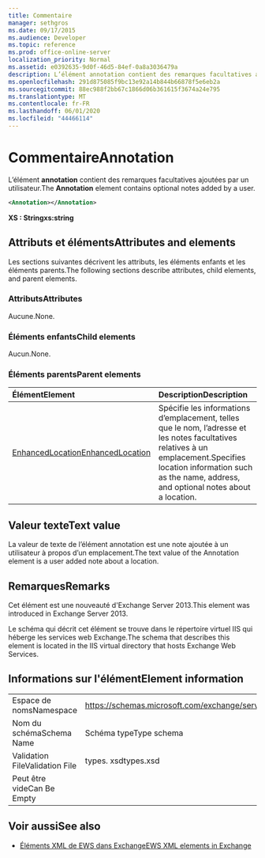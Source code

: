 ```yaml
---
title: Commentaire
manager: sethgros
ms.date: 09/17/2015
ms.audience: Developer
ms.topic: reference
ms.prod: office-online-server
localization_priority: Normal
ms.assetid: e0392635-9d0f-46d5-84ef-0a8a3036479a
description: L’élément annotation contient des remarques facultatives ajoutées par un utilisateur.
ms.openlocfilehash: 291d875085f9bc13e92a14b844b66878f5e6eb2a
ms.sourcegitcommit: 88ec988f2bb67c1866d06b361615f3674a24e795
ms.translationtype: MT
ms.contentlocale: fr-FR
ms.lasthandoff: 06/01/2020
ms.locfileid: "44466114"
---
```

# <a name="annotation"></a><span data-ttu-id="ef486-103">Commentaire</span><span class="sxs-lookup"><span data-stu-id="ef486-103">Annotation</span></span>

<span data-ttu-id="ef486-104">L’élément **annotation** contient des remarques facultatives ajoutées par un utilisateur.</span><span class="sxs-lookup"><span data-stu-id="ef486-104">The **Annotation** element contains optional notes added by a user.</span></span> 
  
```XML
<Annotation></Annotation>
```

 <span data-ttu-id="ef486-105">**XS : String**</span><span class="sxs-lookup"><span data-stu-id="ef486-105">**xs:string**</span></span>
## <a name="attributes-and-elements"></a><span data-ttu-id="ef486-106">Attributs et éléments</span><span class="sxs-lookup"><span data-stu-id="ef486-106">Attributes and elements</span></span>

<span data-ttu-id="ef486-107">Les sections suivantes décrivent les attributs, les éléments enfants et les éléments parents.</span><span class="sxs-lookup"><span data-stu-id="ef486-107">The following sections describe attributes, child elements, and parent elements.</span></span>
  
### <a name="attributes"></a><span data-ttu-id="ef486-108">Attributs</span><span class="sxs-lookup"><span data-stu-id="ef486-108">Attributes</span></span>

<span data-ttu-id="ef486-109">Aucune.</span><span class="sxs-lookup"><span data-stu-id="ef486-109">None.</span></span>
  
### <a name="child-elements"></a><span data-ttu-id="ef486-110">Éléments enfants</span><span class="sxs-lookup"><span data-stu-id="ef486-110">Child elements</span></span>

<span data-ttu-id="ef486-111">Aucun.</span><span class="sxs-lookup"><span data-stu-id="ef486-111">None.</span></span>
  
### <a name="parent-elements"></a><span data-ttu-id="ef486-112">Éléments parents</span><span class="sxs-lookup"><span data-stu-id="ef486-112">Parent elements</span></span>

|<span data-ttu-id="ef486-113">**Élément**</span><span class="sxs-lookup"><span data-stu-id="ef486-113">**Element**</span></span>|<span data-ttu-id="ef486-114">**Description**</span><span class="sxs-lookup"><span data-stu-id="ef486-114">**Description**</span></span>|
|:-----|:-----|
|[<span data-ttu-id="ef486-115">EnhancedLocation</span><span class="sxs-lookup"><span data-stu-id="ef486-115">EnhancedLocation</span></span>](enhancedlocation.md) <br/> |<span data-ttu-id="ef486-116">Spécifie les informations d’emplacement, telles que le nom, l’adresse et les notes facultatives relatives à un emplacement.</span><span class="sxs-lookup"><span data-stu-id="ef486-116">Specifies location information such as the name, address, and optional notes about a location.</span></span>  <br/> |
   
## <a name="text-value"></a><span data-ttu-id="ef486-117">Valeur texte</span><span class="sxs-lookup"><span data-stu-id="ef486-117">Text value</span></span>

<span data-ttu-id="ef486-118">La valeur de texte de l’élément annotation est une note ajoutée à un utilisateur à propos d’un emplacement.</span><span class="sxs-lookup"><span data-stu-id="ef486-118">The text value of the Annotation element is a user added note about a location.</span></span>
  
## <a name="remarks"></a><span data-ttu-id="ef486-119">Remarques</span><span class="sxs-lookup"><span data-stu-id="ef486-119">Remarks</span></span>

<span data-ttu-id="ef486-120">Cet élément est une nouveauté d'Exchange Server 2013.</span><span class="sxs-lookup"><span data-stu-id="ef486-120">This element was introduced in Exchange Server 2013.</span></span>
  
<span data-ttu-id="ef486-121">Le schéma qui décrit cet élément se trouve dans le répertoire virtuel IIS qui héberge les services web Exchange.</span><span class="sxs-lookup"><span data-stu-id="ef486-121">The schema that describes this element is located in the IIS virtual directory that hosts Exchange Web Services.</span></span>
  
## <a name="element-information"></a><span data-ttu-id="ef486-122">Informations sur l'élément</span><span class="sxs-lookup"><span data-stu-id="ef486-122">Element information</span></span>

|||
|:-----|:-----|
|<span data-ttu-id="ef486-123">Espace de noms</span><span class="sxs-lookup"><span data-stu-id="ef486-123">Namespace</span></span>  <br/> |https://schemas.microsoft.com/exchange/services/2006/types  <br/> |
|<span data-ttu-id="ef486-124">Nom du schéma</span><span class="sxs-lookup"><span data-stu-id="ef486-124">Schema Name</span></span>  <br/> |<span data-ttu-id="ef486-125">Schéma type</span><span class="sxs-lookup"><span data-stu-id="ef486-125">Type schema</span></span>  <br/> |
|<span data-ttu-id="ef486-126">Validation File</span><span class="sxs-lookup"><span data-stu-id="ef486-126">Validation File</span></span>  <br/> |<span data-ttu-id="ef486-127">types. xsd</span><span class="sxs-lookup"><span data-stu-id="ef486-127">types.xsd</span></span>  <br/> |
|<span data-ttu-id="ef486-128">Peut être vide</span><span class="sxs-lookup"><span data-stu-id="ef486-128">Can Be Empty</span></span>  <br/> ||
   
## <a name="see-also"></a><span data-ttu-id="ef486-129">Voir aussi</span><span class="sxs-lookup"><span data-stu-id="ef486-129">See also</span></span>

- [<span data-ttu-id="ef486-130">Éléments XML de EWS dans Exchange</span><span class="sxs-lookup"><span data-stu-id="ef486-130">EWS XML elements in Exchange</span></span>](ews-xml-elements-in-exchange.md)

